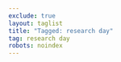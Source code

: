 ```yaml
---
exclude: true
layout: taglist
title: "Tagged: research day"
tag: research day
robots: noindex
---
```

